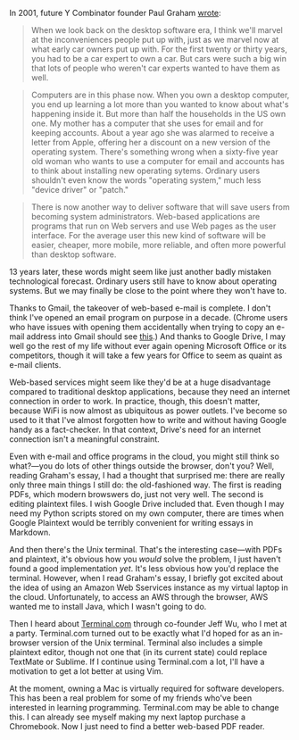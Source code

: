 In 2001, future Y Combinator founder Paul Graham [wrote](http://www.paulgraham.com/road.html):

>When we look back on the desktop software era, I think we'll marvel at the inconveniences people put up with, just as we marvel now at what early car owners put up with. For the first twenty or thirty years, you had to be a car expert to own a car. But cars were such a big win that lots of people who weren't car experts wanted to have them as well.

>Computers are in this phase now. When you own a desktop computer, you end up learning a lot more than you wanted to know about what's happening inside it. But more than half the households in the US own one. My mother has a computer that she uses for email and for keeping accounts. About a year ago she was alarmed to receive a letter from Apple, offering her a discount on a new version of the operating system. There's something wrong when a sixty-five year old woman who wants to use a computer for email and accounts has to think about installing new operating sytems. Ordinary users shouldn't even know the words "operating system," much less "device driver" or "patch."

>There is now another way to deliver software that will save users from becoming system administrators. Web-based applications are programs that run on Web servers and use Web pages as the user interface. For the average user this new kind of software will be easier, cheaper, more mobile, more reliable, and often more powerful than desktop software.

13 years later, these words might seem like just another badly mistaken technological forecast. Ordinary users still have to know about operating systems. But we may finally be close to the point where they won't have to.

Thanks to Gmail, the takeover of web-based e-mail is complete. I don't think I've opened an email program on purpose in a decade. (Chrome users who have issues with opening them accidentally when trying to copy an e-mail address into Gmail should see [this](https://support.google.com/chrome/answer/1382847).) And thanks to Google Drive, I may well go the rest of my life without ever again opening Microsoft Office or its competitors, though it will take a few years for Office to seem as quaint as e-mail clients.

Web-based services might seem like they'd be at a huge disadvantage compared to traditional desktop applications, because they need an internet connection in order to work. In practice, though, this doesn't matter, because WiFi is now almost as ubiquitous as power outlets. I've become so used to it that I've almost forgotten how to write and without having Google handy as a fact-checker. In that context, Drive's need for an internet connection isn't a meaningful constraint.

Even with e-mail and office programs in the cloud, you might still think so what?—you do lots of other things outside the browser, don't you? Well, reading Graham's essay, I had a thought that surprised me: there are really only three main things I still do: the old-fashioned way. The first is reading PDFs, which modern browswers do, just not very well. The second is editing plaintext files. I wish Google Drive included that. Even though I may need my Python scripts stored on my own computer, there are times when Google Plaintext would be terribly convenient for writing essays in Markdown.

And then there's the Unix terminal. That's the interesting case—with PDFs and plaintext, it's obvious how you *would* solve the problem, I just haven't found a good implementation *yet*. It's less obvious how you'd replace the terminal. However, when I read Graham's essay, I briefly got excited about the idea of using an Amazon Web Sservices instance as my virtual laptop in the cloud. Unfortunately, to access an AWS through the browser, AWS wanted me to install Java, which I wasn't going to do.

Then I heard about [Terminal.com](https://www.terminal.com) through co-founder Jeff Wu, who I met at a party. Terminal.com turned out to be exactly what I'd hoped for as an in-browser version of the Unix terminal. Terminal also includes a simple plaintext editor, though not one that (in its current state) could replace TextMate or Sublime. If I continue using Terminal.com a lot, I'll have a motivation to get a lot better at using Vim.

At the moment, owning a Mac is virtually required for software developers. This has been a real problem for some of my friends who've been interested in learning programming. Terminal.com may be able to change this. I can already see myself making my next laptop purchase a Chromebook. Now I just need to find a better web-based PDF reader.